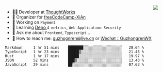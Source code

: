 <img align="right" src="https://github-readme-stats.vercel.app/api?username=guzhongren&show_icons=true&icon_color=805AD5&text_color=000&bg_color=ffffff&hide_title=true" />

- 👨‍💻  Developer at [ThoughtWorks](https://thoughtworks.com)
- 🏢 Organizer for [freeCodeCamp-XiAn](https://github.com/orgs/freeCodeCamp-XiAn)
- 🔭 Working on `Payment`
- 🌱 Learning [Deno](https://deno.land/),`4 metrics`,  `Web Application Security`
- 💬 Ask me about `Frontend`, `Typescript`...
- 🔎 How to reach me: [guzhognren@live.cn](guzhognren@live.cn) or [Wechat：GuzhongrenWX]()

<!--START_SECTION:waka-->
```text
Markdown     1 hr 51 mins    ███████░░░░░░░░░░░░░░░░░░   28.64 % 
TypeScript   1 hr 23 mins    █████▒░░░░░░░░░░░░░░░░░░░   21.45 % 
Rust         1 hr 17 mins    █████░░░░░░░░░░░░░░░░░░░░   19.97 % 
JSON         52 mins         ███▒░░░░░░░░░░░░░░░░░░░░░   13.43 % 
JavaScript   29 mins         ██░░░░░░░░░░░░░░░░░░░░░░░   07.63 % 
```
<!--END_SECTION:waka-->

